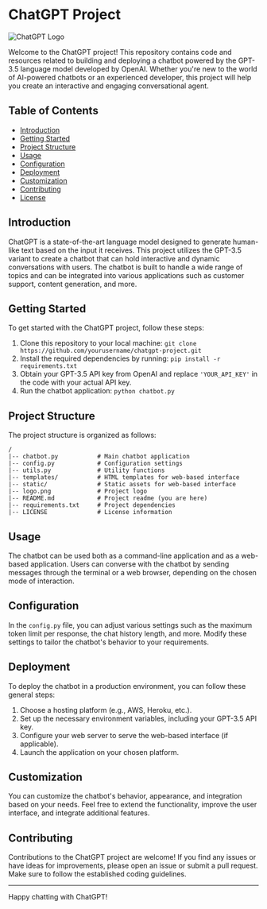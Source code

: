 # ChatGPT Project

![ChatGPT Logo](logo.png)

Welcome to the ChatGPT project! This repository contains code and resources related to building and deploying a chatbot powered by the GPT-3.5 language model developed by OpenAI. Whether you're new to the world of AI-powered chatbots or an experienced developer, this project will help you create an interactive and engaging conversational agent.

## Table of Contents

- [Introduction](#introduction)
- [Getting Started](#getting-started)
- [Project Structure](#project-structure)
- [Usage](#usage)
- [Configuration](#configuration)
- [Deployment](#deployment)
- [Customization](#customization)
- [Contributing](#contributing)
- [License](#license)

## Introduction

ChatGPT is a state-of-the-art language model designed to generate human-like text based on the input it receives. This project utilizes the GPT-3.5 variant to create a chatbot that can hold interactive and dynamic conversations with users. The chatbot is built to handle a wide range of topics and can be integrated into various applications such as customer support, content generation, and more.

## Getting Started

To get started with the ChatGPT project, follow these steps:

1. Clone this repository to your local machine: `git clone https://github.com/yourusername/chatgpt-project.git`
2. Install the required dependencies by running: `pip install -r requirements.txt`
3. Obtain your GPT-3.5 API key from OpenAI and replace `'YOUR_API_KEY'` in the code with your actual API key.
4. Run the chatbot application: `python chatbot.py`

## Project Structure

The project structure is organized as follows:

```
/
|-- chatbot.py           # Main chatbot application
|-- config.py            # Configuration settings
|-- utils.py             # Utility functions
|-- templates/           # HTML templates for web-based interface
|-- static/              # Static assets for web-based interface
|-- logo.png             # Project logo
|-- README.md            # Project readme (you are here)
|-- requirements.txt     # Project dependencies
|-- LICENSE              # License information
```

## Usage

The chatbot can be used both as a command-line application and as a web-based application. Users can converse with the chatbot by sending messages through the terminal or a web browser, depending on the chosen mode of interaction.

## Configuration

In the `config.py` file, you can adjust various settings such as the maximum token limit per response, the chat history length, and more. Modify these settings to tailor the chatbot's behavior to your requirements.

## Deployment

To deploy the chatbot in a production environment, you can follow these general steps:

1. Choose a hosting platform (e.g., AWS, Heroku, etc.).
2. Set up the necessary environment variables, including your GPT-3.5 API key.
3. Configure your web server to serve the web-based interface (if applicable).
4. Launch the application on your chosen platform.

## Customization

You can customize the chatbot's behavior, appearance, and integration based on your needs. Feel free to extend the functionality, improve the user interface, and integrate additional features.

## Contributing

Contributions to the ChatGPT project are welcome! If you find any issues or have ideas for improvements, please open an issue or submit a pull request. Make sure to follow the established coding guidelines.


---

Happy chatting with ChatGPT!
